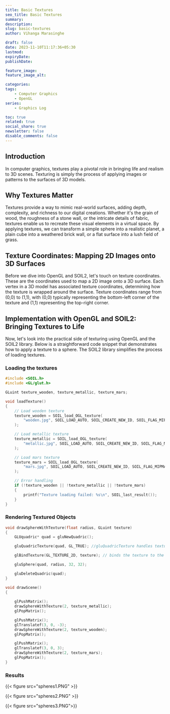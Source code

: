 ```yaml
---
title: Basic Textures
seo_title: Basic Textures
summary: 
description: 
slug: basic-textures
author: Vihanga Marasinghe

draft: false
date: 2023-11-10T11:17:36+05:30
lastmod: 
expiryDate: 
publishDate: 

feature_image: 
feature_image_alt: 

categories:
tags:
    - Computer Graphics
    - OpenGL
series: 
    - Graphics Log

toc: true
related: true
social_share: true
newsletter: false
disable_comments: false
---
```


## Introduction

In computer graphics, textures play a pivotal role in bringing life and realism to 3D scenes. Texturing is simply the process of applying images or patterns to the surfaces of 3D models.

## Why Textures Matter

Textures provide a way to mimic real-world surfaces, adding depth, complexity, and richness to our digital creations. Whether it's the grain of wood, the roughness of a stone wall, or the intricate details of fabric, textures enable us to recreate these visual elements in a virtual space. By applying textures, we can transform a simple sphere into a realistic planet, a plain cube into a weathered brick wall, or a flat surface into a lush field of grass.

## Texture Coordinates: Mapping 2D Images onto 3D Surfaces

Before we dive into OpenGL and SOIL2, let's touch on texture coordinates. These are the coordinates used to map a 2D image onto a 3D surface. Each vertex in a 3D model has associated texture coordinates, determining how the texture is wrapped around the surface. Texture coordinates range from (0,0) to (1,1), with (0,0) typically representing the bottom-left corner of the texture and (1,1) representing the top-right corner.

## Implementation with OpenGL and SOIL2: Bringing Textures to Life

Now, let's look into the practical side of texturing using OpenGL and the SOIL2 library. Below is a straightforward code snippet that demonstrates how to apply a texture to a sphere. The SOIL2 library simplifies the process of loading textures.

### Loading the textures

``` c++
#include <SOIL.h>
#include <GL/glut.h>

GLuint texture_wooden, texture_metallic, texture_mars;

void loadTexture()
{
    // Load wooden texture
    texture_wooden = SOIL_load_OGL_texture(
        "wooden.jpg", SOIL_LOAD_AUTO, SOIL_CREATE_NEW_ID, SOIL_FLAG_MIPMAPS | SOIL_FLAG_INVERT_Y
    );

    // Load metallic texture
    texture_metallic = SOIL_load_OGL_texture(
        "metallic.jpg", SOIL_LOAD_AUTO, SOIL_CREATE_NEW_ID, SOIL_FLAG_MIPMAPS | SOIL_FLAG_INVERT_Y
    );

    // Load mars texture
    texture_mars = SOIL_load_OGL_texture(
        "mars.jpg", SOIL_LOAD_AUTO, SOIL_CREATE_NEW_ID, SOIL_FLAG_MIPMAPS | SOIL_FLAG_INVERT_Y
    );

    // Error handling
    if (!texture_wooden || !texture_metallic || !texture_mars)
    {
        printf("Texture loading failed: %s\n", SOIL_last_result());
    }
}

```
### Rendering Textured Objects

``` c++
void drawSphereWithTexture(float radius, GLuint texture)
{
    GLUquadric* quad = gluNewQuadric();

    gluQuadricTexture(quad, GL_TRUE); //gluQuadricTexture handles texture cordinate mapping in this case ,no need of specifying them manually

    glBindTexture(GL_TEXTURE_2D, texture); // binds the texture to the object 

    gluSphere(quad, radius, 32, 32);

    gluDeleteQuadric(quad);
}

void drawScene()
{
 
    glPushMatrix();
    drawSphereWithTexture(2, texture_metallic);
    glPopMatrix();

    glPushMatrix();
    glTranslatef(3, 0, -3);
    drawSphereWithTexture(2, texture_wooden);
    glPopMatrix();

    glPushMatrix();
    glTranslatef(3, 0, 3);
    drawSphereWithTexture(2, texture_mars);
    glPopMatrix();
}

```

### Results

{{< figure src="spheres1.PNG" >}}

{{< figure src="spheres2.PNG" >}}

{{< figure src="spheres3.PNG">}}
